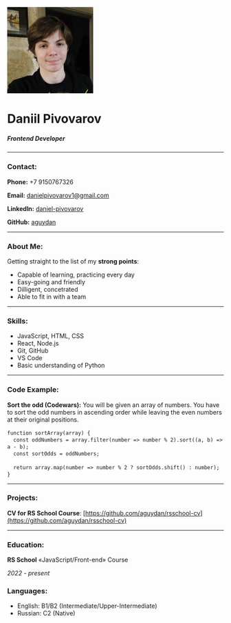 <img src="./img/picture.jpg" alt="picture" width="200"/>

# Daniil Pivovarov

##### Frontend Developer

***

### Contact:

**Phone:** +7 9150767326

**Email:** danielpivovarov1@gmail.com

**LinkedIn:** [daniel-pivovarov](www.linkedin.com/in/daniel-pivovarov)

**GitHub:** [aguydan](https://github.com/aguydan)

***

### About Me:

Getting straight to the list of my **strong points**:
- Capable of learning, practicing every day
- Easy-going and friendly
- Dilligent, concetrated
- Able to fit in with a team

***

### Skills:

- JavaScript, HTML, CSS
- React, Node.js
- Git, GitHub
- VS Code
- Basic understanding of Python

***

### Code Example:

**Sort the odd (Codewars):** You will be given an array of numbers. You have to sort the odd numbers in ascending order while leaving the even numbers at their original positions.

```
function sortArray(array) {
  const oddNumbers = array.filter(number => number % 2).sort((a, b) => a - b);
  const sortOdds = oddNumbers;
  
  return array.map(number => number % 2 ? sortOdds.shift() : number);
}
```

***

### Projects:

**CV for RS School Course**: [https://github.com/aguydan/rsschool-cv](https://github.com/aguydan/rsschool-cv)

***

### Education:

**RS School** «JavaScript/Front-end» Course

*2022 - present*

### Languages:

- English: B1/B2 (Intermediate/Upper-Intermediate)
- Russian: C2 (Native)